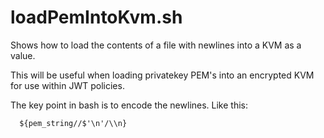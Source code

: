 # loadPemIntoKvm.sh

Shows how to load the contents of a file with newlines into a KVM as a value.

This will be useful when loading privatekey PEM's into an encrypted KVM for use within JWT policies. 

The key point in bash is to encode the newlines. Like this:

```
  ${pem_string//$'\n'/\\n}
```


